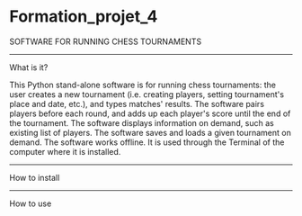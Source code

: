 # Formation_projet_4

SOFTWARE FOR RUNNING CHESS TOURNAMENTS

---------------------------------------

What is it?

This Python stand-alone software is for running chess tournaments: the user creates a new tournament (i.e. creating players, setting tournament's place and date, etc.), and types matches' results. The software pairs players before each round, and adds up each player's score until the end of the tournament.
The software displays information on demand, such as existing list of players.
The software saves and loads a given tournament on demand.
The software works offline. It is used through the Terminal of the computer where it is installed.


---------------------------------------

How to install

---------------------------------------

How to use